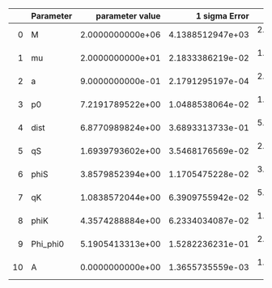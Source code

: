 |    | Parameter   |   parameter value |    1 sigma Error |   Relative Error |              SNR |
|---:|:------------|------------------:|-----------------:|-----------------:|-----------------:|
|  0 | M           |  2.0000000000e+06 | 4.1388512947e+03 | 2.0694256473e-03 | 3.1353699366e+01 |
|  1 | mu          |  2.0000000000e+01 | 2.1833386219e-02 | 1.0916693109e-03 | 3.1353699366e+01 |
|  2 | a           |  9.0000000000e-01 | 2.1791295197e-04 | 2.4212550219e-04 | 3.1353699366e+01 |
|  3 | p0          |  7.2191789522e+00 | 1.0488538064e-02 | 1.4528713214e-03 | 3.1353699366e+01 |
|  4 | dist        |  6.8770989824e+00 | 3.6893313733e-01 | 5.3646623130e-02 | 3.1353699366e+01 |
|  5 | qS          |  1.6939793602e+00 | 3.5468176569e-02 | 2.0937785549e-02 | 3.1353699366e+01 |
|  6 | phiS        |  3.8579852394e+00 | 1.1705475228e-02 | 3.0340902054e-03 | 3.1353699366e+01 |
|  7 | qK          |  1.0838572044e+00 | 6.3909755942e-02 | 5.8965106919e-02 | 3.1353699366e+01 |
|  8 | phiK        |  4.3574288884e+00 | 6.2334034087e-02 | 1.4305232669e-02 | 3.1353699366e+01 |
|  9 | Phi_phi0    |  5.1905413313e+00 | 1.5282236231e-01 | 2.9442470939e-02 | 3.1353699366e+01 |
| 10 | A           |  0.0000000000e+00 | 1.3655735559e-03 | 1.3655735559e-03 | 3.1353699366e+01 |